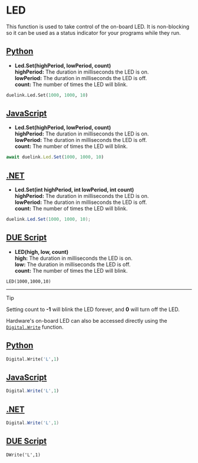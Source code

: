 # LED

This function is used to take control of the on-board LED. It is non-blocking so it can be used as a status indicator for your programs while they run. 


## [Python](#tab/py)
- **Led.Set(highPeriod, lowPeriod, count)**<br>
**highPeriod:** The duration in milliseconds the LED is on.<br>
**lowPeriod:** The duration in milliseconds the LED is off.<br>
**count:** The number of times the LED will blink. <br>

```py
duelink.Led.Set(1000, 1000, 10)
```

## [JavaScript](#tab/js)
- **Led.Set(highPeriod, lowPeriod, count)**<br>
**highPeriod:** The duration in milliseconds the LED is on.<br>
**lowPeriod:** The duration in milliseconds the LED is off.<br>
**count:** The number of times the LED will blink. <br>

```js
await duelink.Led.Set(1000, 1000, 10)
```

## [.NET](#tab/net)
- **Led.Set(int highPeriod, int lowPeriod, int count)**<br>
**highPeriod:** The duration in milliseconds the LED is on.<br>
**lowPeriod:** The duration in milliseconds the LED is off.<br>
**count:** The number of times the LED will blink. <br>

```cs
duelink.Led.Set(1000, 1000, 10);
```

## [DUE Script](#tab/due)
- **LED(high, low, count)**<br>
  **high:** The duration in milliseconds the LED is on.<br>
**low:** The duration in milliseconds the LED is off.<br>
**count:** The number of times the LED will blink. <br>

```basic
LED(1000,1000,10)
```
___

> [!TIP] 
> Setting count to **-1** will blink the LED forever, and **0** will turn off the LED.


Hardware's on-board LED can also be accessed directly using the [`Digital.Write`](../corelib/digital.md) function.

## [Python](#tab/py)

```py
Digital.Write('L',1)
```

## [JavaScript](#tab/js)


```js
Digital.Write('L',1)
```

## [.NET](#tab/net)


```cs
Digital.Write('L',1)
```

## [DUE Script](#tab/due)


```basic
DWrite('L',1)
```